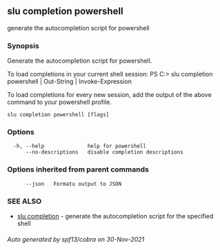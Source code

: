 ## slu completion powershell

generate the autocompletion script for powershell

### Synopsis


Generate the autocompletion script for powershell.

To load completions in your current shell session:
PS C:\> slu completion powershell | Out-String | Invoke-Expression

To load completions for every new session, add the output of the above command
to your powershell profile.


```
slu completion powershell [flags]
```

### Options

```
  -h, --help              help for powershell
      --no-descriptions   disable completion descriptions
```

### Options inherited from parent commands

```
      --json   Formatu output to JSON
```

### SEE ALSO

* [slu completion](slu_completion.md)	 - generate the autocompletion script for the specified shell

###### Auto generated by spf13/cobra on 30-Nov-2021
